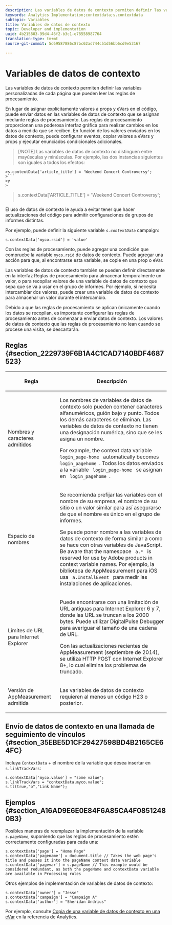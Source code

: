 ```yaml
---
description: Las variables de datos de contexto permiten definir las variables personalizadas de cada página que pueden leer las reglas de procesamiento.
keywords: Analytics Implementation;contextdata;s.contextdata
subtopic: Variables
title: Variables de datos de contexto
topic: Developer and implementation
uuid: 4b215803-99d4-46f2-b3c1-e78558987764
translation-type: tm+mt
source-git-commit: 5d69587886c87bc62ad744c51d56bb6cd9e53167

---
```



# Variables de datos de contexto

Las variables de datos de contexto permiten definir las variables personalizadas de cada página que pueden leer las reglas de procesamiento.

En lugar de asignar explícitamente valores a props y eVars en el código, puede enviar datos en las variables de datos de contexto que se asignan mediante reglas de procesamiento. Las reglas de procesamiento proporcionan una poderosa interfaz gráfica para realizar cambios en los datos a medida que se reciben. En función de los valores enviados en los datos de contexto, puede configurar eventos, copiar valores a eVars y props y ejecutar enunciados condicionales adicionales.

> [!NOTE] Las variables de datos de contexto no distinguen entre mayúsculas y minúsculas. Por ejemplo, las dos instancias siguientes son iguales a todos los efectos:
>
```
>s.contextData['article_title'] = 'Weekend Concert Controversy'; 
>```
>y
>
```
>s.contextData['ARTICLE_TITLE'] = 'Weekend Concert Controversy';
>```

El uso de datos de contexto le ayuda a evitar tener que hacer actualizaciones del código para admitir configuraciones de grupos de informes distintas.

Por ejemplo, puede definir la siguiente variable *`s.contextData`* campaign:

```
s.contextData['myco.rsid'] = 'value'
```

Con las reglas de procesamiento, puede agregar una condición que compruebe la variable `myco.rsid` de datos de contexto. Puede agregar una acción para que, al encontrarse esta variable, se copie en una prop o eVar.

Las variables de datos de contexto también se pueden definir directamente en la interfaz Reglas de procesamiento para almacenar temporalmente un valor, o para recopilar valores de una variable de datos de contexto que sepa que se va a usar en el grupo de informes. Por ejemplo, si necesita intercambiar dos valores, puede crear una variable de datos de contexto para almacenar un valor durante el intercambio.

Debido a que las reglas de procesamiento se aplican únicamente cuando los datos se recopilan, es importante configurar las reglas de procesamiento antes de comenzar a enviar datos de contexto. Los valores de datos de contexto que las reglas de procesamiento no lean cuando se procese una visita, se descartarán.

## Reglas {#section_2229739F6B1A4C1CAD7140BDF4687523}

<table id="table_4433A32A952340699B189CAEAF158B06"> 
 <thead> 
  <tr> 
   <th colname="col1" class="entry"> <p>Regla </p> </th> 
   <th colname="col2" class="entry"> <p>Descripción </p> </th> 
  </tr> 
 </thead>
 <tbody> 
  <tr> 
   <td colname="col1"> <p>Nombres y caracteres admitidos </p> </td> 
   <td colname="col2"> <p>Los nombres de variables de datos de contexto solo pueden contener caracteres alfanuméricos, guión bajo y punto. Todos los demás caracteres se eliminan. Las variables de datos de contexto no tienen una designación numérica, sino que se les asigna un nombre. </p> <p>For example, the context data variable <code> login_page-home </code> automatically becomes <code> login_pagehome </code>. Todos los datos enviados a la variable <code> login_page-home </code> se asignan en <code> login_pagehome </code>. </p> </td> 
  </tr> 
  <tr> 
   <td colname="col1"> <p>Espacio de nombres </p> </td> 
   <td colname="col2"> <p>Se recomienda prefijar las variables con el nombre de su empresa, el nombre de su sitio o un valor similar para así asegurarse de que el nombre es único en el grupo de informes. </p> <p>Se puede poner nombre a las variables de datos de contexto de forma similar a como se hace con otras variables de JavaScript. Be aware that the namespace <code> a.* </code> is reserved for use by Adobe products in context variable names. Por ejemplo, la biblioteca de AppMeasurement para iOS usa <code> a.InstallEvent </code> para medir las instalaciones de aplicaciones. </p> </td> 
  </tr> 
  <tr> 
   <td colname="col1"> <p>Límites de URL para Internet Explorer </p> </td> 
   <td colname="col2"> <p>Puede encontrarse con una limitación de URL antiguas para Internet Explorer 6 y 7, donde las URL se truncan a los 2000 bytes. Puede utilizar <span class="keyword">DigitalPulse Debugger</span> para averiguar el tamaño de una cadena de URL. </p> <p>Con las actualizaciones recientes de AppMeasurement (septiembre de 2014), se utiliza HTTP POST con Internet Explorer 8+, lo cual elimina los problemas de truncado. </p> </td> 
  </tr> 
  <tr> 
   <td colname="col1"> <p>Versión de AppMeasurement admitida </p> </td> 
   <td colname="col2"> <p>Las variables de datos de contexto requieren al menos un código H23 o posterior. </p> </td> 
  </tr> 
 </tbody> 
</table>

## Envío de datos de contexto en una llamada de seguimiento de vínculos {#section_35EBE5D1CF29427598BD4B2165CE64FC}

Incluya `ContextData` + el nombre de la variable que desea insertar en `s.linkTrackVars`:

```
s.contextData['myco.value'] = "some value"; 
s.linkTrackVars = "contextData.myco.value"; 
s.tl(true,"o","Link Name"); 
```

## Ejemplos {#section_A16AD9E6E0E84F6A85CA4F08512480B3}

Posibles maneras de reemplazar la implementación de la variable *`s.pageName`*, suponiendo que las reglas de procesamiento estén correctamente configuradas para cada una:

```
s.contextData['page'] = "Home Page" 
s.contextData['pagename'] = document.title // Takes the web page's title and passes it into the pageName context data variable 
s.contextData['pagevar'] = s.pageName // This example would be considered redundant, as both the pageName and contextData variable are available in Processing rules
```

Otros ejemplos de implementación de variables de datos de contexto:

```
s.contextData['owner'] = "Jesse" 
s.contextData['campaign'] = "Campaign A" 
s.contextData['author'] = "Sheridan Andrius"
```

Por ejemplo, consulte [Copia de una variable de datos de contexto en una eVar](https://marketing.adobe.com/resources/help/en_US/reference/processing_rules_copy_context_data.html) en la referencia de Analytics.
